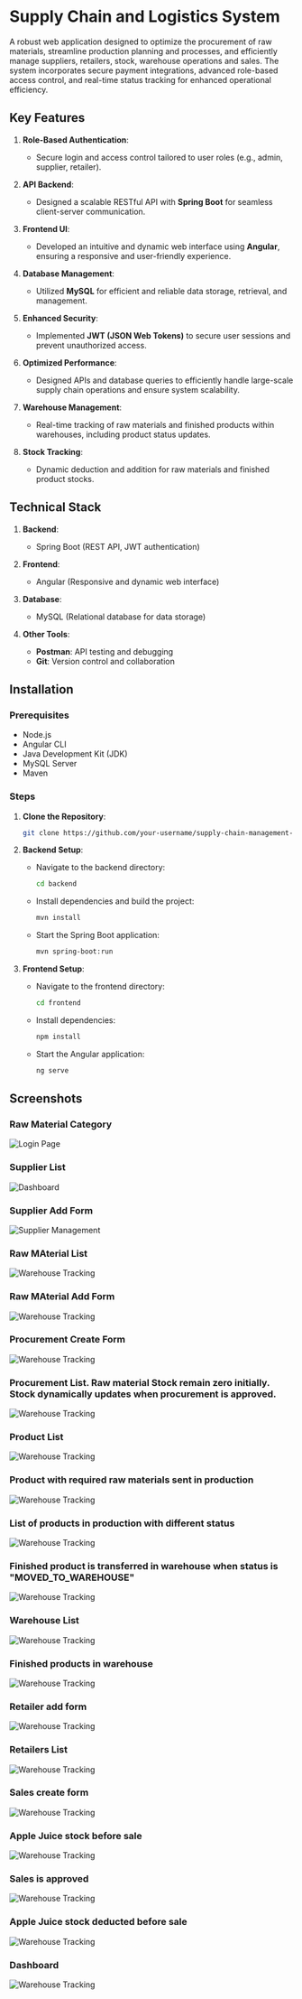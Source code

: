 # Supply Chain and Logistics System

A robust web application designed to optimize the procurement of raw materials, streamline production planning and processes, and efficiently manage suppliers, retailers, stock, warehouse operations and sales. The system incorporates secure payment integrations, advanced role-based access control, and real-time status tracking for enhanced operational efficiency.

## Key Features

1. **Role-Based Authentication**:
   - Secure login and access control tailored to user roles (e.g., admin, supplier, retailer).

2. **API Backend**:
   - Designed a scalable RESTful API with **Spring Boot** for seamless client-server communication.

3. **Frontend UI**:
   - Developed an intuitive and dynamic web interface using **Angular**, ensuring a responsive and user-friendly experience.

4. **Database Management**:
   - Utilized **MySQL** for efficient and reliable data storage, retrieval, and management.

5. **Enhanced Security**:
   - Implemented **JWT (JSON Web Tokens)** to secure user sessions and prevent unauthorized access.

6. **Optimized Performance**:
   - Designed APIs and database queries to efficiently handle large-scale supply chain operations and ensure system scalability.

7. **Warehouse Management**:
   - Real-time tracking of raw materials and finished products within warehouses, including product status updates.

8. **Stock Tracking**:
   - Dynamic deduction and addition for raw materials and finished product stocks.


## Technical Stack

1. **Backend**:
   - Spring Boot (REST API, JWT authentication)

2. **Frontend**:
   - Angular (Responsive and dynamic web interface)

3. **Database**:
   - MySQL (Relational database for data storage)

4. **Other Tools**:
   - **Postman**: API testing and debugging
   - **Git**: Version control and collaboration

## Installation

### Prerequisites
- Node.js
- Angular CLI
- Java Development Kit (JDK)
- MySQL Server
- Maven

### Steps

1. **Clone the Repository**:
   ```bash
   git clone https://github.com/your-username/supply-chain-management-system.git
   ```

2. **Backend Setup**:
   - Navigate to the backend directory:
     ```bash
     cd backend
     ```
   - Install dependencies and build the project:
     ```bash
     mvn install
     ```
   - Start the Spring Boot application:
     ```bash
     mvn spring-boot:run
     ```

3. **Frontend Setup**:
   - Navigate to the frontend directory:
     ```bash
     cd frontend
     ```
   - Install dependencies:
     ```bash
     npm install
     ```
   - Start the Angular application:
     ```bash
     ng serve
     ```

## Screenshots

### Raw Material Category
![Login Page](screenshots/1_raw_mat_category.png)

### Supplier List
![Dashboard](screenshots/2_Supplier_List.PNG)

### Supplier Add Form
![Supplier Management](screenshots/3_Supplier_create.PNG)

### Raw MAterial List
![Warehouse Tracking](screenshots/4_raw_mat_list.png)

### Raw MAterial Add Form
![Warehouse Tracking](screenshots/5_raw_mat_create.png)

### Procurement Create Form
![Warehouse Tracking](screenshots/6_procurement_create.PNG)

### Procurement List. Raw material Stock remain zero initially. Stock dynamically updates when procurement is approved.
![Warehouse Tracking](screenshots/7_procurement_list.PNG)

### Product List
![Warehouse Tracking](screenshots/8_product_create_list.png)

### Product with required raw materials sent in production
![Warehouse Tracking](screenshots/9_product_send_production.png)

### List of products in production with different status
![Warehouse Tracking](screenshots/10.0_product_list_production.PNG)

### Finished product is transferred in warehouse when status is "MOVED_TO_WAREHOUSE"
![Warehouse Tracking](screenshots/10.1_product_list_production.PNG)

### Warehouse List
![Warehouse Tracking](screenshots/11_warehouse_create_list.png)

### Finished products in warehouse
![Warehouse Tracking](screenshots/12_warehouse_view.PNG)

### Retailer add form
![Warehouse Tracking](screenshots/13_retailer_create.PNG)

### Retailers List
![Warehouse Tracking](screenshots/14_retailer_list.PNG)

### Sales create form
![Warehouse Tracking](screenshots/15_sales_create.PNG)

### Apple Juice stock before sale
![Warehouse Tracking](screenshots/16_apple_juice_stock_before_sale.PNG)

### Sales is approved
![Warehouse Tracking](screenshots/17_sales_status_approved.PNG)

### Apple Juice stock deducted before sale
![Warehouse Tracking](screenshots/18_apple_juice_stock_reduced_after_sale_approval.PNG)

### Dashboard
![Warehouse Tracking](screenshots/19_dashboard.PNG)





